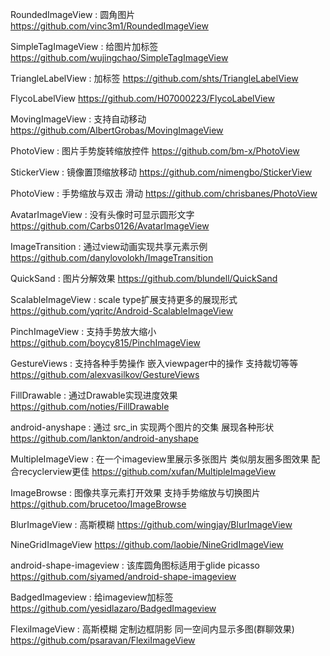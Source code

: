 RoundedImageView : 圆角图片
https://github.com/vinc3m1/RoundedImageView

SimpleTagImageView : 给图片加标签
https://github.com/wujingchao/SimpleTagImageView

TriangleLabelView : 加标签
https://github.com/shts/TriangleLabelView

FlycoLabelView
https://github.com/H07000223/FlycoLabelView

MovingImageView : 支持自动移动
https://github.com/AlbertGrobas/MovingImageView

PhotoView : 图片手势旋转缩放控件
https://github.com/bm-x/PhotoView

StickerView : 镜像置顶缩放移动
https://github.com/nimengbo/StickerView

PhotoView : 手势缩放与双击 滑动
https://github.com/chrisbanes/PhotoView

AvatarImageView : 没有头像时可显示圆形文字
https://github.com/Carbs0126/AvatarImageView

ImageTransition : 通过view动画实现共享元素示例
https://github.com/danylovolokh/ImageTransition

QuickSand : 图片分解效果
https://github.com/blundell/QuickSand

ScalableImageView : scale type扩展支持更多的展现形式
https://github.com/yqritc/Android-ScalableImageView

PinchImageView : 支持手势放大缩小
https://github.com/boycy815/PinchImageView

GestureViews : 支持各种手势操作 嵌入viewpager中的操作 支持裁切等等
https://github.com/alexvasilkov/GestureViews

FillDrawable : 通过Drawable实现进度效果
https://github.com/noties/FillDrawable

android-anyshape : 通过 src_in 实现两个图片的交集 展现各种形状
https://github.com/lankton/android-anyshape

MultipleImageView : 在一个imageview里展示多张图片 类似朋友圈多图效果 配合recyclerview更佳
https://github.com/xufan/MultipleImageView

ImageBrowse : 图像共享元素打开效果 支持手势缩放与切换图片
https://github.com/brucetoo/ImageBrowse

BlurImageView : 高斯模糊
https://github.com/wingjay/BlurImageView

NineGridImageView
https://github.com/laobie/NineGridImageView

android-shape-imageview : 该库圆角图标适用于glide picasso
https://github.com/siyamed/android-shape-imageview

BadgedImageview : 给imageview加标签
https://github.com/yesidlazaro/BadgedImageview

FlexiImageView : 高斯模糊 定制边框阴影 同一空间内显示多图(群聊效果)
https://github.com/psaravan/FlexiImageView
